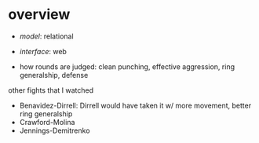 # overview

* _model_: relational
* _interface_: web

* how rounds are judged: clean punching, effective aggression, ring generalship, defense

other fights that I watched

* Benavidez-Dirrell: Dirrell would have taken it w/ more movement, better ring generalship
* Crawford-Molina
* Jennings-Demitrenko
